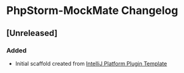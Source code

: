 <!-- Keep a Changelog guide -> https://keepachangelog.com -->

# PhpStorm-MockMate Changelog

## [Unreleased]
### Added
- Initial scaffold created from [IntelliJ Platform Plugin Template](https://github.com/JetBrains/intellij-platform-plugin-template)
